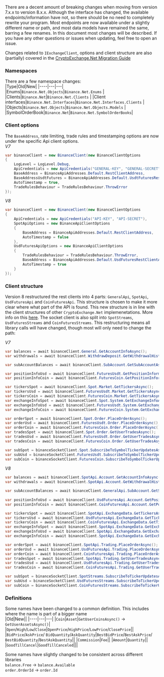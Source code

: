 There are a decent amount of breaking changes when moving from version 7.x.x to version 8.x.x. Although the interface has changed, the available endpoints/information have not, so there should be no need to completely rewrite your program.
Most endpoints are now available under a slightly different name or path, and most data models have remained the same, barring a few renames.
In this document most changes will be described. If you have any other questions or issues when updating, feel free to open an issue.

Changes related to `IExchangeClient`, options and client structure are also (partially) covered in the [CryptoExchange.Net Migration Guide](https://github.com/JKorf/CryptoExchange.Net/wiki/Migration-Guide)

### Namespaces
There are a few namespace changes:  
|Type|Old|New|
|----|---|---|
|Enums|`Binance.Net.Objects`|`Binance.Net.Enums`  |
|Clients|`Binance.Net`|`Binance.Net.Clients`  |
|Client interfaces|`Binance.Net.Interfaces`|`Binance.Net.Interfaces.Clients`  |
|Objects|`Binance.Net.Objects`|`Binance.Net.Objects.Models`  |
|SymbolOrderBook|`Binance.Net`|`Binance.Net.SymbolOrderBooks`|

### Client options
The `BaseAddress`, rate limiting, trade rules and timestamping options are now under the specific Api client options.  
*V7*
````C#
var binanceClient = new BinanceClient(new BinanceClientOptions
{
	LogLevel = LogLevel.Debug,
	ApiCredentials = new ApiCredentials("GENERAL-KEY", "GENERAL-SECRET"),
	BaseAddress = BinanceApiAddresses.Default.RestClientAddress,
	BaseAddressUsdtFutures = BinanceApiAddresses.Default.UsdtFuturesRestClientAddress,
	AutoTimestamp = true,
	TradeRulesBehaviour = TradeRulesBehaviour.ThrowError
});
````

*V8*
````C#
var binanceClient = new BinanceClient(new BinanceClientOptions
{
	ApiCredentials = new ApiCredentials("API-KEY", "API-SECRET"),
	SpotApiOptions = new BinanceApiClientOptions
	{
		BaseAddress = BinanceApiAddresses.Default.RestClientAddress,
		AutoTimestamp = false
	},
	UsdFuturesApiOptions = new BinanceApiClientOptions
	{
		TradeRulesBehaviour = TradeRulesBehaviour.ThrowError,
		BaseAddress = BinanceApiAddresses.Default.UsdFuturesRestClientAddress,
		AutoTimestamp = true
	}
});
````

### Client structure
Version 8 restructured the rest clients into 4 parts: `GeneralApi`, `SpotApi`, `UsdFuturesApi` and `CoinFuturesApi`. This structure is chosen to make it more clear where what part of the API is found. This new structure is in line with the client structures of other `CryptoExchange.Net` implemenetations. More info on this [here](https://github.com/Jkorf/CryptoExchange.Net/wiki/Clients).
The socket client is also split into `SpotStreams`, `UsdFuturesStreams` and `CoinFuturesStreams`. This restructuring means all library calls will have changed, though most will only need to change the path:

*V7*
````C#
var balances = await binanceClient.General.GetAccountInfoAsync();
var withdrawals = await binanceClient.WithdrawDeposit.GetWithdrawalHistoryAsync();

var subAccountBalances = await binanceClient.SubAccount.GetSubAccountAssetsAsync();

var positionInfoUsd = await binanceClient.FuturesUsdt.GetPositionInformationAsync();
var positionInfoCoin = await binanceClient.FuturesCoin.GetPositionInformationAsync();

var tickersSpot = await binanceClient.Spot.Market.GetTickersAsync();
var tickersUsd = await binanceClient.FuturesUsdt.Market.GetTickersAsync();
var tickersCoin = await binanceClient.FuturesCoin.Market.GetTickersAsync();
var exchangeInfoSpot = await binanceClient.Spot.System.GetExchangeInfoAsync();
var exchangeInfoUsd = await binanceClient.FuturesUsdt.System.GetExchangeInfoAsync();
var exchangeInfoCoin = await binanceClient.FuturesCoin.System.GetExchangeInfoAsync();

var orderSpot = await binanceClient.Spot.Order.PlaceOrderAsync();
var orderUsd = await binanceClient.FuturesUsdt.Order.PlaceOrderAsync();
var orderCoin = await binanceClient.FuturesCoin.Order.PlaceOrderAsync();
var tradesSpot = await binanceClient.Spot.Order.GetUserTradesAsync();
var tradesUsd = await binanceClient.FuturesUsdt.Order.GetUserTradesAsync();
var tradesCoin = await binanceClient.FuturesCoin.Order.GetUserTradesAsync();

var subSpot = binanceSocketClient.Spot.SubscribeToSymbolTickerUpdatesAsync("BTCUSDT", DataHandler);
var subUsd = binanceSocketClient.FuturesUsdt.SubscribeToSymbolTickerUpdatesAsync("BTCUSDT", DataHandler);
var subCoin = binanceSocketClient.FuturesCoin.SubscribeToSymbolTickerUpdatesAsync("BTCUSD_PERP", DataHandler);
````

*V8*  
````C#
var balances = await binanceClient.SpotApi.Account.GetAccountInfoAsync();
var withdrawals = await binanceClient.SpotApi.Account.GetWithdrawalHistoryAsync();

var subAccountBalances = await binanceClient.GeneralApi.SubAccount.GetSubAccountAssetsAsync();
 
var positionInfoUsd = await binanceClient.UsdFuturesApi.Account.GetPositionInformationAsync();
var positionInfoCoin = await binanceClient.CoinFuturesApi.Account.GetPositionInformationAsync();

var tickersSpot = await binanceClient.SpotApi.ExchangeData.GetTickersAsync();
var tickersUsd = await binanceClient.UsdFuturesApi.ExchangeData.GetTickersAsync();
var tickersCoin = await binanceClient.CoinFuturesApi.ExchangeData.GetTickersAsync();
var exchangeInfoSpot = await binanceClient.SpotApi.ExchangeData.GetExchangeInfoAsync();
var exchangeInfoUsd = await binanceClient.SpotApi.ExchangeData.GetExchangeInfoAsync();
var exchangeInfoCoin = await binanceClient.SpotApi.ExchangeData.GetExchangeInfoAsync();

var orderSpot = await binanceClient.SpotApi.Trading.PlaceOrderAsync();
var orderUsd = await binanceClient.UsdFuturesApi.Trading.PlaceOrderAsync();
var orderCoin = await binanceClient.CoinFuturesApi.Trading.PlaceOrderAsync();
var tradesSpot = await binanceClient.SpotApi.Trading.GetUserTradesAsync();
var tradesUsd = await binanceClient.UsdFuturesApi.Trading.GetUserTradesAsync();
var tradesCoin = await binanceClient.CoinFuturesApi.Trading.GetUserTradesAsync();

var subSpot = binanceSocketClient.SpotStreams.SubscribeToTickerUpdatesAsync("BTCUSDT", DataHandler);
var subUsd = binanceSocketClient.UsdFuturesStreams.SubscribeToTickerUpdatesAsync("BTCUSDT", DataHandler);
var subCoin = binanceSocketClient.CoinFuturesStreams.SubscribeToTickerUpdatesAsync("BTCUSD_PERP", DataHandler);
````

### Definitions
Some names have been changed to a common definition. This includes where the name is part of a bigger name  
|Old|New||
|----|---|---|
|`Coin`|`Asset`|`GetUserCoinsAsync()` -> `GetUserAssetsAsync()`|
|`Open`/`High`/`Low`/`Close`|`OpenPrice`/`HighPrice`/`LowPrice`/`ClosePrice`||
|`BidPrice`/`AskPrice`/ `BidQuantity`/`AskQuantity`|`BestBidPrice`/`BestAskPrice`/ `BestBidQuantity`/`BestAskQuantity`||
|`Commission`|`Fee`||
|`Amount`|`Quantity`||
|`GoodTillCancel`|`GoodTillCanceled`|||

Some names have slightly changed to be consistent across different libraries  
`balance.Free` -> `balance.Available`  
`order.OrderId` -> `order.Id`  



